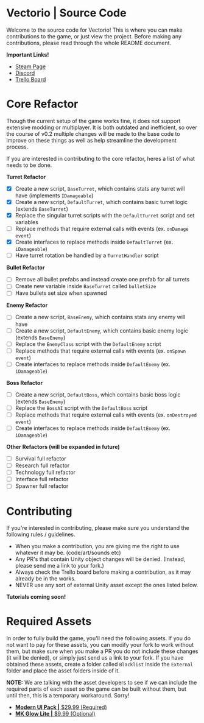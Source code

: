 # Vectorio | Source Code
Welcome to the source code for Vectorio! This is where you can make contributions to the game, or just view the project. Before making any contributions, please read through the whole README document.

**Important Links!** 
- [Steam Page](https://store.steampowered.com/app/1462470/Vectorio__Early_Access/)
- [Discord](https://discord.gg/auDgRJqtT9)
- [Trello Board](https://trello.com/b/BfiySKBr/vectorio)

# Core Refactor 
Though the current setup of the game works fine, it does not support extensive modding or multiplayer. It is both outdated and inefficient, so over the course of v0.2 multiple changes will be made to the base code to improve on these things as well as help streamline the development process. 

If you are interested in contributing to the core refactor, heres a list of what needs to be done.

**Turret Refactor**
- [x] Create a new script, `BaseTurret`, which contains stats any turret will have (implements `IDamageable`)
- [x] Create a new script, `DefaultTurret`, which contains basic turret logic (extends `BaseTurret`)
- [x] Replace the singular turret scripts with the `DefaultTurret` script and set variables
- [ ] Replace methods that require external calls with events (ex. `onDamage event`)
- [x] Create interfaces to replace methods inside `DefaultTurret` (ex. `iDamageable`)
- [ ] Have turret rotation be handled by a `TurretHandler` script

**Bullet Refactor**
- [ ] Remove all bullet prefabs and instead create one prefab for all turrets
- [ ] Create new variable inside `BaseTurret` called `bulletSize` 
- [ ] Have bullets set size when spawned 

**Enemy Refactor**
- [ ] Create a new script, `BaseEnemy`, which contains stats any enemy will have
- [ ] Create a new script, `DefaultEnemy`, which contains basic enemy logic (extends `BaseEnemy`)
- [ ] Replace the `EnemyClass` script with the `DefaultEnemy` script
- [ ] Replace methods that require external calls with events (ex. `onSpawn event`)
- [ ] Create interfaces to replace methods inside `DefaultEnemy` (ex. `iDamageable`)

**Boss Refactor**
- [ ] Create a new script, `DefaultBoss`, which contains basic boss logic (extends `BaseEnemy`)
- [ ] Replace the `BossAI` script with the `DefaultBoss` script
- [ ] Replace methods that require external calls with events (ex. `onDestroyed event`)
- [ ] Create interfaces to replace methods inside `DefaultEnemy` (ex. `iDamageable`)

**Other Refactors (will be expanded in future)**
- [ ] Survival full refactor 
- [ ] Research full refactor
- [ ] Technology full refactor
- [ ] Interface full refactor
- [ ] Spawner full refactor

# Contributing
If you're interested in contributing, please make sure you understand the following rules / guidelines.

- When you make a contribution, you are giving me the right to use whatever it may be. (code/art/sounds etc)
- Any PR's that contain Unity object changes will be denied. (Instead, please send me a link to your fork.)
- Always check the Trello board before making a contribution, as it may already be in the works. 
- NEVER use any sort of external Unity asset except the ones listed below. 

**Tutorials coming soon!**

# Required Assets
In order to fully build the game, you'll need the following assets. If you do not want to pay for these assets, you can modify your fork to work without them, but make sure when you make a PR you do not include these changes (it will be denied), or simply just send us a link to your fork. If you have obtained these assets, create a folder called `Blacklist` inside the `External` folder and place the asset folders inside of it. 

**NOTE:** We are talking with the asset developers to see if we can include the required parts of each asset so the game can be built without them, but until then, this is a temporary workaround. Sorry!

- [**Modern UI Pack |** $29.99 (Required)](https://assetstore.unity.com/packages/tools/gui/modern-ui-pack-150824)
- [**MK Glow Lite |** $9.99 (Optional)](https://assetstore.unity.com/packages/vfx/shaders/fullscreen-camera-effects/mk-glow-lite-155643)

